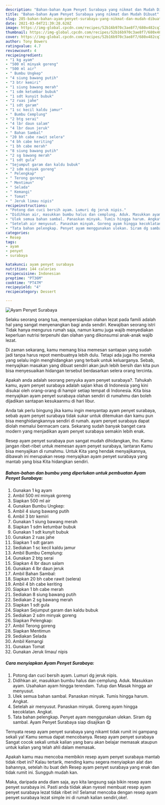 ```yaml
---
description: "Bahan-bahan Ayam Penyet Surabaya yang nikmat dan Mudah Dibuat"
title: "Bahan-bahan Ayam Penyet Surabaya yang nikmat dan Mudah Dibuat"
slug: 285-bahan-bahan-ayam-penyet-surabaya-yang-nikmat-dan-mudah-dibuat
date: 2021-03-04T21:39:28.628Z
image: https://img-global.cpcdn.com/recipes/52b16b970c3ae8f7/680x482cq70/ayam-penyet-surabaya-foto-resep-utama.jpg
thumbnail: https://img-global.cpcdn.com/recipes/52b16b970c3ae8f7/680x482cq70/ayam-penyet-surabaya-foto-resep-utama.jpg
cover: https://img-global.cpcdn.com/recipes/52b16b970c3ae8f7/680x482cq70/ayam-penyet-surabaya-foto-resep-utama.jpg
author: Tony Bowers
ratingvalue: 4.7
reviewcount: 4
recipeingredient:
- "1 kg ayam"
- "500 ml minyak goreng"
- "500 ml air"
- " Bumbu Ungkep"
- "4 siung bawang putih"
- "3 btr kemiri"
- "1 siung bawang merah"
- "1 sdm ketumbar bubuk"
- "1 sdt kunyit bubuk"
- "2 ruas jahe"
- "1 sdt garam"
- "1 sc kecil kaldu jamur"
- " Bumbu Cemplung"
- "2 btg serai"
- "4 lbr daun salam"
- "4 lbr daun jeruk"
- " Bahan Sambal"
- "20 bh cabe rawit selera"
- "4 bh cabe keriting"
- "1 bh cabe merah"
- "8 siung bawang putih"
- "2 sg bawang merah"
- "1 sdt gula"
- "Sejumput garam dan kaldu bubuk"
- "2 sdm minyak goreng"
- " Pelengkap"
- " Terong goreng"
- " Mentimun"
- " Selada"
- " Kemangi"
- " Tomat"
- " Jeruk limau nipis"
recipeinstructions:
- "Potong dan cuci bersih ayam. Lumuri dg jeruk nipis."
- "Didihkan air, masukkan bumbu halus dan cemplung. Aduk. Masukkan ayam. Usahakan ayam hingga terendam. Tutup dan Masak hingga air menyusut."
- "Ulek semua bahan sambal. Panaskan minyak. Tumis hingga harum. Angkat."
- "Setelah air menyusut. Panaskan minyak. Goreng ayam hingga kecoklatan. Angkat."
- "Tata bahan pelengkap. Penyet ayam menggunakan ulekan. Siram dg sambal. Ayam Penyet Surabaya siap disajikan 😋"
categories:
- Resep
tags:
- ayam
- penyet
- surabaya

katakunci: ayam penyet surabaya 
nutrition: 144 calories
recipecuisine: Indonesian
preptime: "PT36M"
cooktime: "PT47M"
recipeyield: "4"
recipecategory: Dessert

---
```



![Ayam Penyet Surabaya](https://img-global.cpcdn.com/recipes/52b16b970c3ae8f7/680x482cq70/ayam-penyet-surabaya-foto-resep-utama.jpg)

Selaku seorang orang tua, mempersiapkan olahan lezat pada famili adalah hal yang sangat menyenangkan bagi anda sendiri. Kewajiban seorang istri Tidak hanya mengurus rumah saja, namun kamu juga wajib menyediakan keperluan nutrisi terpenuhi dan olahan yang dikonsumsi anak-anak wajib lezat.

Di zaman  sekarang, kamu memang bisa memesan santapan yang sudah jadi tanpa harus repot membuatnya lebih dulu. Tetapi ada juga lho mereka yang selalu ingin menghidangkan yang terbaik untuk keluarganya. Sebab, menyajikan masakan yang dibuat sendiri akan jauh lebih bersih dan kita pun bisa menyesuaikan hidangan tersebut berdasarkan selera orang tercinta. 



Apakah anda adalah seorang penyuka ayam penyet surabaya?. Tahukah kamu, ayam penyet surabaya adalah sajian khas di Indonesia yang kini disukai oleh orang-orang di hampir setiap tempat di Indonesia. Kita bisa menyajikan ayam penyet surabaya olahan sendiri di rumahmu dan boleh dijadikan santapan kesukaanmu di hari libur.

Anda tak perlu bingung jika kamu ingin menyantap ayam penyet surabaya, sebab ayam penyet surabaya tidak sukar untuk ditemukan dan kamu pun bisa menghidangkannya sendiri di rumah. ayam penyet surabaya dapat diolah memalui bermacam cara. Sekarang sudah banyak banget cara modern yang menjadikan ayam penyet surabaya semakin lebih enak.

Resep ayam penyet surabaya pun sangat mudah dihidangkan, lho. Kamu jangan ribet-ribet untuk memesan ayam penyet surabaya, lantaran Kamu bisa menyajikan di rumahmu. Untuk Kita yang hendak menyajikannya, dibawah ini merupakan resep menyajikan ayam penyet surabaya yang mantab yang bisa Kita hidangkan sendiri.

<!--inarticleads1-->

##### Bahan-bahan dan bumbu yang diperlukan untuk pembuatan Ayam Penyet Surabaya:

1. Gunakan 1 kg ayam
1. Ambil 500 ml minyak goreng
1. Siapkan 500 ml air
1. Gunakan  Bumbu Ungkep:
1. Ambil 4 siung bawang putih
1. Ambil 3 btr kemiri
1. Gunakan 1 siung bawang merah
1. Siapkan 1 sdm ketumbar bubuk
1. Gunakan 1 sdt kunyit bubuk
1. Gunakan 2 ruas jahe
1. Siapkan 1 sdt garam
1. Sediakan 1 sc kecil kaldu jamur
1. Ambil  Bumbu Cemplung:
1. Gunakan 2 btg serai
1. Siapkan 4 lbr daun salam
1. Gunakan 4 lbr daun jeruk
1. Ambil  Bahan Sambal:
1. Siapkan 20 bh cabe rawit (selera)
1. Ambil 4 bh cabe keriting
1. Siapkan 1 bh cabe merah
1. Sediakan 8 siung bawang putih
1. Sediakan 2 sg bawang merah
1. Siapkan 1 sdt gula
1. Siapkan Sejumput garam dan kaldu bubuk
1. Sediakan 2 sdm minyak goreng
1. Siapkan  Pelengkap:
1. Ambil  Terong goreng
1. Siapkan  Mentimun
1. Sediakan  Selada
1. Ambil  Kemangi
1. Gunakan  Tomat
1. Gunakan  Jeruk limau/ nipis




<!--inarticleads2-->

##### Cara menyiapkan Ayam Penyet Surabaya:

1. Potong dan cuci bersih ayam. Lumuri dg jeruk nipis.
1. Didihkan air, masukkan bumbu halus dan cemplung. Aduk. Masukkan ayam. Usahakan ayam hingga terendam. Tutup dan Masak hingga air menyusut.
1. Ulek semua bahan sambal. Panaskan minyak. Tumis hingga harum. Angkat.
1. Setelah air menyusut. Panaskan minyak. Goreng ayam hingga kecoklatan. Angkat.
1. Tata bahan pelengkap. Penyet ayam menggunakan ulekan. Siram dg sambal. Ayam Penyet Surabaya siap disajikan 😋




Ternyata resep ayam penyet surabaya yang nikamt tidak rumit ini gampang sekali ya! Kamu semua dapat mencobanya. Resep ayam penyet surabaya Sangat cocok sekali untuk kalian yang baru akan belajar memasak ataupun untuk kalian yang telah ahli dalam memasak.

Apakah kamu mau mencoba membikin resep ayam penyet surabaya mantab tidak ribet ini? Kalau tertarik, mending kamu segera menyiapkan alat dan bahannya, setelah itu buat deh Resep ayam penyet surabaya yang enak dan tidak rumit ini. Sungguh mudah kan. 

Maka, daripada anda diam saja, ayo kita langsung saja bikin resep ayam penyet surabaya ini. Pasti anda tiidak akan nyesel membuat resep ayam penyet surabaya lezat tidak ribet ini! Selamat mencoba dengan resep ayam penyet surabaya lezat simple ini di rumah kalian sendiri,oke!.

